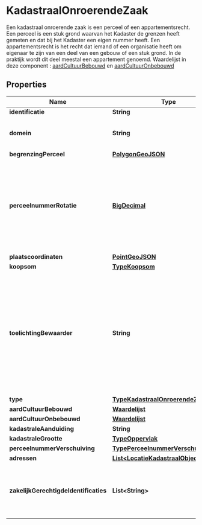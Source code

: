 

# KadastraalOnroerendeZaak

Een kadastraal onroerende zaak is een perceel of een appartementsrecht. Een perceel is een stuk grond waarvan het Kadaster de grenzen heeft gemeten en dat bij het Kadaster een eigen nummer heeft. Een appartementsrecht is het recht dat iemand of een organisatie heeft om eigenaar te zijn van een deel van een gebouw of een stuk grond. In de praktijk wordt dit deel meestal een appartement genoemd.  Waardelijst in deze component : [aardCultuurBebouwd](http://www.kadaster.nl/schemas/waardelijsten/CultuurcodeBebouwd/) en [aardCultuurOnbebouwd](http://www.kadaster.nl/schemas/waardelijsten/CultuurcodeOnbebouwd/) 
## Properties

Name | Type | Description | Notes
------------ | ------------- | ------------- | -------------
**identificatie** | **String** |  |  [optional]
**domein** | **String** | Het domein waartoe de identificatie behoort. |  [optional]
**begrenzingPerceel** | [**PolygonGeoJSON**](PolygonGeoJSON.md) |  |  [optional]
**perceelnummerRotatie** | [**BigDecimal**](BigDecimal.md) | Rotatie van het perceelnummer ten behoeve van visualisatie op de kaart. Perceelnummers worden bijvoorbeeld gekanteld om in een smal perceel te passen. |  [optional]
**plaatscoordinaten** | [**PointGeoJSON**](PointGeoJSON.md) |  |  [optional]
**koopsom** | [**TypeKoopsom**](TypeKoopsom.md) |  |  [optional]
**toelichtingBewaarder** | **String** | Toelichtende tekst bij een onroerende zaak van de bewaarder. De bewaarder is iemand die bij het Kadaster werkt. Hij schrijft stukken in in de openbare registers en de basisregistratie Kadaster conform de Kadasterwet. |  [optional]
**type** | [**TypeKadastraalOnroerendeZaakEnum**](TypeKadastraalOnroerendeZaakEnum.md) |  |  [optional]
**aardCultuurBebouwd** | [**Waardelijst**](Waardelijst.md) |  |  [optional]
**aardCultuurOnbebouwd** | [**Waardelijst**](Waardelijst.md) |  |  [optional]
**kadastraleAanduiding** | **String** |  |  [optional]
**kadastraleGrootte** | [**TypeOppervlak**](TypeOppervlak.md) |  |  [optional]
**perceelnummerVerschuiving** | [**TypePerceelnummerVerschuiving**](TypePerceelnummerVerschuiving.md) |  |  [optional]
**adressen** | [**List&lt;LocatieKadastraalObject&gt;**](LocatieKadastraalObject.md) |  |  [optional]
**zakelijkGerechtigdeIdentificaties** | **List&lt;String&gt;** | Alle personen en rechtspersonen die een zakelijk recht hebben op deze kadastaraal onroerende zaak |  [optional]



